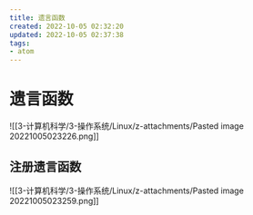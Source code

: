 ```yaml
---
title: 遗言函数
created: 2022-10-05 02:32:20
updated: 2022-10-05 02:37:38
tags: 
- atom
---
```


# 遗言函数

![[3-计算机科学/3-操作系统/Linux/z-attachments/Pasted image 20221005023226.png]]

## 注册遗言函数

![[3-计算机科学/3-操作系统/Linux/z-attachments/Pasted image 20221005023259.png]]

